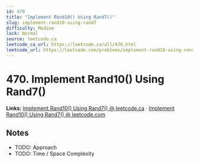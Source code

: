 ```yaml
--- 
id: 470
title: "Implement Rand10() Using Rand7()"
slug: implement-rand10-using-rand7
difficulty: Medium
lock: Normal
source: leetcode.ca
leetcode_ca_url: https://leetcode.ca/all/470.html
leetcode_url: https://leetcode.com/problems/implement-rand10-using-rand7/
---
```


# 470. Implement Rand10() Using Rand7()

**Links:** [Implement Rand10() Using Rand7() @ leetcode.ca](https://leetcode.ca/all/470.html) · [Implement Rand10() Using Rand7() @ leetcode.com](https://leetcode.com/problems/implement-rand10-using-rand7/)

## Notes
- TODO: Approach
- TODO: Time / Space Complexity
